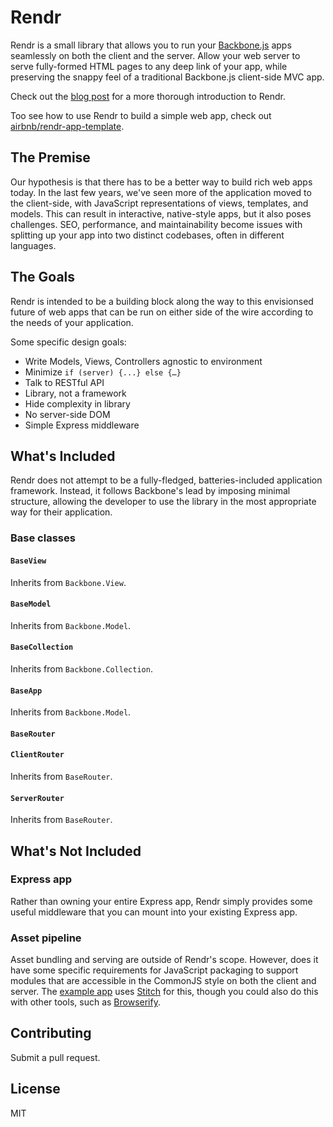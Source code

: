 Rendr
=====

Rendr is a small library that allows you to run your [Backbone.js](http://backbonejs.org/) apps seamlessly on both the client and the server. Allow your web server to serve fully-formed HTML pages to any deep link of your app, while preserving the snappy feel of a traditional Backbone.js client-side MVC app.

Check out the [blog post](http://nerds.airbnb.com/weve-launched-our-first-nodejs-app-to-product) for a more thorough introduction to Rendr.

Too see how to use Rendr to build a simple web app, check out [airbnb/rendr-app-template](https://github.com/airbnb/rendr-app-template).


## The Premise

Our hypothesis is that there has to be a better way to build rich web apps today. In the last few years, we've seen more of the application moved to the client-side, with JavaScript representations of views, templates, and models. This can result in interactive, native-style apps, but it also poses challenges. SEO, performance, and maintainability become issues with splitting up your app into two distinct codebases, often in different languages.


## The Goals

Rendr is intended to be a building block along the way to this envisionsed future of web apps that can be run on either side of the wire according to the needs of your application. 

Some specific design goals:

* Write Models, Views, Controllers agnostic to environment* Minimize `if (server) {...} else {…}`* Talk to RESTful API* Library, not a framework* Hide complexity in library* No server-side DOM* Simple Express middleware

## What's Included

Rendr does not attempt to be a fully-fledged, batteries-included application framework. Instead, it follows Backbone's lead by imposing minimal structure, allowing the developer to use the library in the most appropriate way for their application.

### Base classes

#### `BaseView`

Inherits from `Backbone.View`.

#### `BaseModel`

Inherits from `Backbone.Model`.

#### `BaseCollection`

Inherits from `Backbone.Collection`.

#### `BaseApp`

Inherits from `Backbone.Model`.

#### `BaseRouter`

#### `ClientRouter`

Inherits from `BaseRouter`.

#### `ServerRouter`

Inherits from `BaseRouter`.


## What's Not Included

### Express app

Rather than owning your entire Express app, Rendr simply provides some useful middleware that you can mount into your existing Express app.

### Asset pipeline

Asset bundling and serving are outside of Rendr's scope. However, does it have some specific requirements for JavaScript packaging to support modules that are accessible in the CommonJS style on both the client and server. The [example app](https://github.com/airbnb/rendr-app-template) uses [Stitch](https://github.com/sstephenson/stitch) for this, though you could also do this with other tools, such as [Browserify](https://github.com/substack/node-browserify). 


## Contributing

Submit a pull request.

## License

MIT